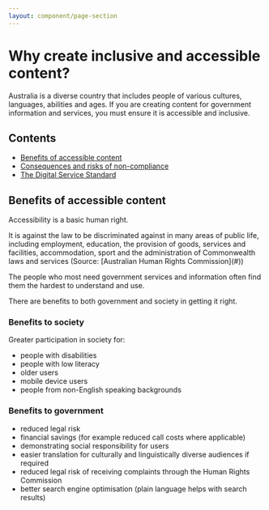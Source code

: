 ```yaml
---
layout: component/page-section
---
```


# Why create inclusive and accessible content? 

<p class="componentheader__body abstract">
Australia is a diverse country that includes people of various cultures, languages, abilities and ages. If you are creating content for government information and services, you must ensure it is accessible and inclusive.
</p>

<nav class="au-inpage-nav-links">
  <h2 class="au-inpage-nav-links__heading">Contents</h2>
  <ul class="au-link-list">
    <li><a href="#section1">Benefits of accessible content</a></li>
    <li><a href="#section2">Consequences and risks of non-compliance</a></li>
    <li><a href="#section2">The Digital Service Standard</a></li>
    <!-- <li><a href="#section2">Changes to WCAG 2.0</a></li>
    <li><a href="#section2">Audience diversity</a></li> -->
  </ul>
</nav>

<h2 id="section1" class="au-inpage-nav-section au-display-xl">
  Benefits of accessible content
</h2>

Accessibility is a basic human right. 

<p class="au-callout">
It is against the law to be discriminated against in many areas of public life, including employment, education, the provision of goods, services and facilities, accommodation, sport and the administration of Commonwealth laws and services (Source: [Australian Human Rights Commission](#)) 
</p>

The people who most need government services and information often find them the hardest to understand and use. 

There are benefits to both government and society in getting it right.

### Benefits to society
Greater participation in society for: 
- people with disabilities
- people with low literacy
- older users 
- mobile device users
- people from non-English speaking backgrounds

### Benefits to government
- reduced legal risk
- financial savings (for example reduced call costs where applicable)
- demonstrating social responsibility for users
- easier translation for culturally and linguistically diverse audiences if required
- reduced legal risk of receiving complaints through the Human Rights Commission
- better search engine optimisation (plain language helps with search results)
